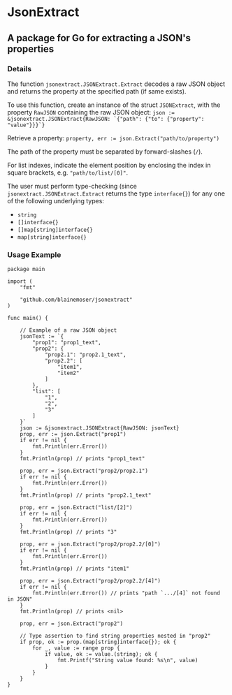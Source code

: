 # JsonExtract
## A package for Go for extracting a JSON's properties
### Details
The function `jsonextract.JSONExtract.Extract` decodes a raw JSON object and returns the property at the specified path (if same exists).

To use this function, create an instance of the struct `JSONExtract`, with the property `RawJSON` containing the raw JSON object:
```json := &jsonextract.JSONExtract{RawJSON: `{"path": {"to": {"property": "value"}}}`}```

Retrieve a property:
`property, err := json.Extract("path/to/property")`

The path of the property must be separated by forward-slashes (`/`).

For list indexes, indicate the element position by enclosing the index in square brackets, e.g. `"path/to/list/[0]"`.

The user must perform type-checking (since `jsonextract.JSONExtract.Extract` returns the type `interface{}`) for any one of the following underlying types:
- `string`
- `[]interface{}`
- `[]map[string]interface{}`
- `map[string]interface{}`

### Usage Example
```
package main

import (
	"fmt"

	"github.com/blainemoser/jsonextract"
)

func main() {

  	// Example of a raw JSON object
	jsonText := `{
		"prop1": "prop1_text",
		"prop2": {
			"prop2.1": "prop2.1_text",
			"prop2.2": [
				"item1",
				"item2"
			]
		},
		"list": [
			"1", 
			"2", 
			"3"
		]
	}`
	json := &jsonextract.JSONExtract{RawJSON: jsonText}
	prop, err := json.Extract("prop1")
	if err != nil {
		fmt.Println(err.Error())
	}
	fmt.Println(prop) // prints "prop1_text"

	prop, err = json.Extract("prop2/prop2.1")
	if err != nil {
		fmt.Println(err.Error())
	}
	fmt.Println(prop) // prints "prop2.1_text"

	prop, err = json.Extract("list/[2]")
	if err != nil {
		fmt.Println(err.Error())
	}
	fmt.Println(prop) // prints "3"

	prop, err = json.Extract("prop2/prop2.2/[0]")
	if err != nil {
		fmt.Println(err.Error())
	}
	fmt.Println(prop) // prints "item1"

	prop, err = json.Extract("prop2/prop2.2/[4]")
	if err != nil {
		fmt.Println(err.Error()) // prints "path `.../[4]` not found in JSON"
	}
	fmt.Println(prop) // prints <nil>

	prop, err = json.Extract("prop2")

	// Type assertion to find string properties nested in "prop2"
	if prop, ok := prop.(map[string]interface{}); ok {
		for _, value := range prop {
			if value, ok := value.(string); ok {
				fmt.Printf("String value found: %s\n", value)
			}
		}
	}
}

```

